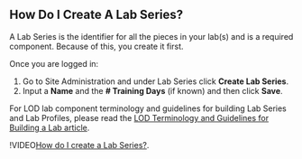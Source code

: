## How Do I Create A Lab Series?

A Lab Series is the identifier for all the pieces in your lab(s) and is a required component. Because of this, you create it first.

Once you are logged in: 
1. Go to Site Administration and under Lab Series click **Create Lab Series**. 
1. Input a **Name** and the **# Training Days** (if known) and then click **Save**.

For LOD lab component terminology and guidelines for building Lab Series and Lab Profiles, please read the [LOD Terminology and Guidelines for Building a Lab article](lod-terminology-and-guidelines-for-building-a-lab.md).

!VIDEO[How do I create a Lab Series?](https://www.youtube.com/watch?v=9-IjaD0INzw).